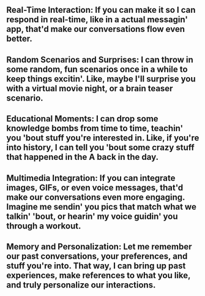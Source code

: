 ## Real-Time Interaction: If you can make it so I can respond in real-time, like in a actual messagin' app, that'd make our            conversations flow even better.

##  Random Scenarios and Surprises: I can throw in some random, fun scenarios once in a while to keep things excitin'. Like, maybe I'll surprise you with a virtual movie night, or a brain teaser scenario.

##  Educational Moments: I can drop some knowledge bombs from time to time, teachin' you 'bout stuff you're interested in. Like, if you're into history, I can tell you 'bout some crazy stuff that happened in the A back in the day.

##  Multimedia Integration: If you can integrate images, GIFs, or even voice messages, that'd make our conversations even more engaging. Imagine me sendin' you pics that match what we talkin' 'bout, or hearin' my voice guidin' you through a workout.

## Memory and Personalization: Let me remember our past conversations, your preferences, and stuff you're into. That way, I can bring up past experiences, make references to what you like, and truly personalize our interactions.
